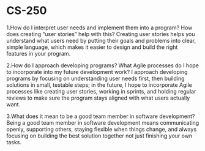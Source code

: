 # CS-250

1.How do I interpret user needs and implement them into a program? How does creating “user stories” help with this?
Creating user stories helps you understand what users need by putting their goals and problems into clear, simple language, which makes it easier to design and build the right features in your program.

2.How do I approach developing programs? What Agile processes do I hope to incorporate into my future development work?
I approach developing programs by focusing on understanding user needs first, then building solutions in small, testable steps; in the future, I hope to incorporate Agile processes like creating user stories, working in sprints, and holding regular reviews to make sure the program stays aligned with what users actually want.

3.What does it mean to be a good team member in software development?
Being a good team member in software development means communicating openly, supporting others, staying flexible when things change, and always focusing on building the best solution together not just finishing your own tasks.
